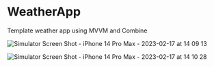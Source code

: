 # WeatherApp
Template weather app using MVVM and Combine

![Simulator Screen Shot - iPhone 14 Pro Max - 2023-02-17 at 14 09 13](https://user-images.githubusercontent.com/123302524/219634152-a64629d8-5415-4efa-a970-0688970ab889.png)

![Simulator Screen Shot - iPhone 14 Pro Max - 2023-02-17 at 14 10 28](https://user-images.githubusercontent.com/123302524/219634185-1679e491-369c-4c3e-b1ff-77bfbf980e54.png)
